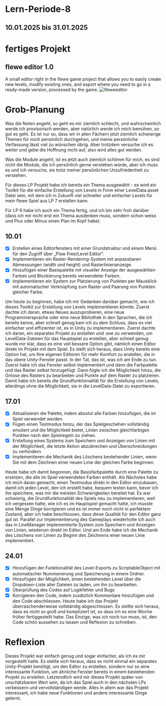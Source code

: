 # Lern-Periode-8
## 10.01.2025 bis 31.01.2025

# fertiges Projekt
## flewe editor 1.0
A small editor right in the flewe game project that allows you to easily create new levels, modify existing ones, and export where you need to go in a ready-made version, processed by the game.
![fleweeditor](https://github.com/user-attachments/assets/51d830e5-0281-46fc-99be-e8abf252c8a8)



# Grob-Planung
Was die Noten angeht, so geht es mir ziemlich schlecht, und wahrscheinlich werde ich provisorisch werden, aber natürlich werde ich mich bemühen, so gut es geht. Es ist nur so, dass wir in allen Fächern jetzt ziemlich schwierige Themen für mich persönlich durchgehen, und meine persönliche Verfassung lässt viel zu wünschen übrig. Aber trotzdem versuche ich es weiter und gebe die Hoffnung nicht auf, also wird alles gut werden.

Was die Module angeht, ist es jetzt auch ziemlich schlimm für mich, es sind nicht die Module, die ich persönlich gerne verstehen würde, aber ich muss es und ich versuche, sie trotz meiner persönlichen Unzufriedenheit zu verstehen.

Für dieses LP Projekt habe ich bereits ein Thema ausgewählt - es wird ein Toolkit für die einfache Erstellung von Levels in Form einer LevelData.asset Datei sein, mit dem ich in Zukunft viel schneller und einfacher Levels für mein flewe Spiel aus LP 7 erstellen kann.

Für LP 9 habe ich auch ein Thema fertig, und ich bin sehr froh darüber (dass ich mir nicht erst ein Thema ausdenken muss, sondern schon weiss und Plus oder Minus einen Plan im Kopf habe).


## 10.01
- [x] Erstellen eines Editorfensters mit einer Grundstruktur und einem Menü für den Zugriff über „Flow Free/Level Editor“.
- [x] Implementieren ein Raster-Rendering-System mit anpassbaren Abmessungen (width und height) und Rasterlinienanzeige.
- [x] Hinzufügen einer Basispalette mit visueller Anzeige der ausgewählten Farben und Blockierung bereits verwendeter Farben.
- [x] Implementieren ein System zur Platzierung von Punkten per Mausklick mit automatischer Verknüpfung zum Raster und Paarung von Punkten gleicher Farbe.

Um heute zu beginnen, habe ich mir Gedanken darüber gemacht, wie ich dieses Toolkit zur Erstellung von Levels implementieren könnte. Zuerst dachte ich daran, etwas Neues auszuprobieren, eine neue Programmiersprache oder eine neue Bibliothek in den Sprachen, die ich bereits kenne, aber schnell genug kam ich zu dem Schluss, dass es viel einfacher und effizienter ist, es in Unity zu implementieren. Zuerst dachte ich daran, ein separates Projekt zu erstellen und .exe zu verwenden, um LevelData-Dateien für das Hauptspiel zu erstellen, aber schnell genug wurde mir klar, dass es eine viel bessere Option gibt, nämlich einen Editor direkt im Projekt mit dem Spiel. Es stellt sich heraus, dass Unity bereits eine Option hat, um Ihre eigenen Editoren für mehr Komfort zu erstellen, die in das obere Unity-Fenster passt. In der Tat, das ist, was ich am Ende zu tun. Zuerst habe ich das Fenster selbst implementiert und dann die Farbpalette und das Raster selbst hinzugefügt. Dann fügte ich die Möglichkeit hinzu, die Grösse des Rasters zu bearbeiten und Punkte auf dem Raster zu platzieren. Damit habe ich bereits die Grundfunktionalität für die Erstellung von Levels, allerdings ohne die Möglichkeit, sie in die LevelData-Datei zu exportieren.


## 17.01
- [x] Aktualisieren die Palette, indem absolut alle Farben hinzufügen, die im Spiel verwendet werden.
- [x] Fügen einen Testmodus hinzu, der das Spielgeschehen vollständig emuliert und die Möglichkeit bietet, Linien zwischen gleichfarbigen Punkten nach den Spielregeln zu ziehen.
- [x] Erstellung eines Systems zum Speichern und Anzeigen von Linien mit der Möglichkeit, die letzte Aktion abzubrechen und Überschneidungen zu verhindern
- [x] Implementieren die Mechanik des Löschens bestehender Linien, wenn Sie mit dem Zeichnen einer neuen Linie der gleichen Farbe beginnen.

Heute habe ich damit begonnen, die Basisfarbpalette durch eine Palette zu ersetzen, die alle im Spiel verwendeten Farben enthält. Als Nächstes habe ich mich daran gemacht, einen Testmodus direkt in den Editor einzubauen, damit ich jeden Level, den ich erstellt habe, bequem testen kann, bevor ich ihn speichere, was mir die meisten Schwierigkeiten bereitet hat. Es war schwierig, die Grundfunktionalität des Spiels neu zu implementieren, weil ich vergessen hatte, wie ich es im Hauptspiel gemacht hatte, ich musste eine Menge Dinge korrigieren und es ist immer noch nicht in perfektem Zustand, aber ich habe beschlossen, dass diese Qualität für den Editor ganz gut ist. Parallel zur Implementierung des Gameplays wiederholte ich auch das in LineManager implementierte System zum Speichern und Anzeigen von Linien, wiederum direkt im Editor. Und am Ende habe ich die Mechanik des Löschens von Linien zu Beginn des Zeichnens einer neuen Linie implementiert.


## 24.01
- [x] Hinzufügen der Funktionalität des Level-Exports zu ScriptableObject mit automatischer Nummerierung und Speicherung in einem Ordner.
- [x] Hinzufügen der Möglichkeit, einen bestehenden Level über die Dropdown-Liste aller Dateien zu laden, um ihn zu bearbeiten.
- [x] Überprüfung des Codes auf Logikfehler und Bugs
- [x] Korrigieren den Code, indem zusätzlich Kommentare hinzufügen und den Code abschliessen.
Heute habe ich das Projekt überraschenderweise vollständig abgeschlossen. Es stellte sich heraus, dass es nicht so groß und kompliziert ist, so dass ich es eine Woche früher fertiggestellt habe. Das Einzige, was ich noch tun muss, ist, den Code schön aussehen zu lassen und Reflexion zu schreiben.

# Reflexion
Dieses Projekt war einfach genug und sogar einfacher, als ich es mir vorgestellt hatte. Es stellte sich heraus, dass es nicht einmal ein separates Unity-Projekt benötigt, um den Editor zu erstellen, sondern nur so eine interessante Funktion, um ähnliche Fenster bereits in einem bestehenden Projekt zu erstellen. Letztendlich wird mir dieses Projekt später von unschätzbarem Wert sein, da ich das Spiel auch in den nächsten LPs verbessern und vervollständigen werde. Alles in allem war das Projekt interessant, ich habe neue Funktionen und andere interessante Dinge gelernt.
